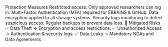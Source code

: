  Protection Measures
Restricted access: Only approved researchers can log in.
Multi-Factor Authentication (MFA) required for EBRAINS & GitHub.
Data encryption applied to all storage systems.
Security logs monitoring to detect suspicious access.
Regular backups to prevent data loss.
🔹 Mitigated Risks
✅ Data Theft → Encryption and access restrictions.
✅ Unauthorized Access → Authentication & security logs.
✅ Data Leaks → Mandatory NDAs and Data Agreements
